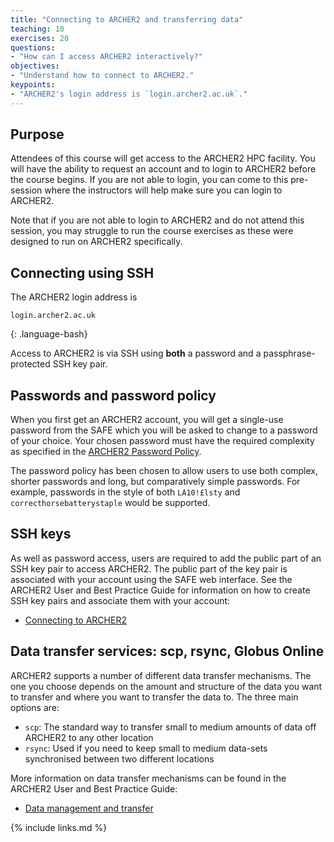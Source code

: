 ```yaml
---
title: "Connecting to ARCHER2 and transferring data"
teaching: 10
exercises: 20
questions:
- "How can I access ARCHER2 interactively?"
objectives:
- "Understand how to connect to ARCHER2."
keypoints:
- "ARCHER2's login address is `login.archer2.ac.uk`."
---
```


## Purpose

Attendees of this course will get access to the ARCHER2 HPC facility. You will
have the ability to request an account and to login to ARCHER2 before the
course begins. If you are not able to login, you can come to this pre-session
where the instructors will help make sure you can login to ARCHER2.

Note that if you are not able to login to ARCHER2 and do not attend this 
session, you may struggle to run the course exercises as these were designed 
to run on ARCHER2 specifically.

## Connecting using SSH

The ARCHER2 login address is

```
login.archer2.ac.uk
```
{: .language-bash}

Access to ARCHER2 is via SSH using **both** a password and a passphrase-protected SSH key pair.

## Passwords and password policy

When you first get an ARCHER2 account, you will get a single-use password from the 
SAFE which you will be asked to change to a password of your choice. Your chosen 
password must have the required complexity as specified in the
[ARCHER2 Password Policy](https://www.archer2.ac.uk/about/policies/passwords_usernames.html).

The password policy has been chosen to allow users to use both complex, shorter passwords and
long, but comparatively simple passwords. For example, passwords in the style of both
`LA10!£lsty` and `correcthorsebatterystaple` would be supported.

## SSH keys

As well as password access, users are required to add the public part of an SSH key pair to access ARCHER2.
The public part of the key pair is associated with your account using the SAFE web interface.
See the ARCHER2 User and Best Practice Guide for information on how to create SSH key pairs
and associate them with your account:

* [Connecting to ARCHER2](https://docs.archer2.ac.uk/user-guide/connecting/)

## Data transfer services: scp, rsync, Globus Online

ARCHER2 supports a number of different data transfer mechanisms. The one you choose depends
on the amount and structure of the data you want to transfer and where you want to transfer
the data to. The three main options are:

* `scp`: The standard way to transfer small to medium amounts of data off ARCHER2 to any other location
* `rsync`: Used if you need to keep small to medium data-sets synchronised between two different locations

More information on data transfer mechanisms can be found in the ARCHER2 User and Best Practice Guide:

* [Data management and transfer](https://docs.archer2.ac.uk/user-guide/data/)

{% include links.md %}


